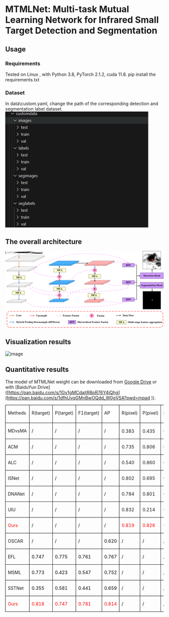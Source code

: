 # MTMLNet: Multi-task Mutual Learning Network for Infrared Small Target Detection and Segmentation
## Usage
### Requirements
Tested on Linux , with Python 3.8, PyTorch 2.1.2, cuda 11.8.
pip install the requirements.txt
### Dataset
In data\custom.yaml, change the path of the corresponding detection and segmentation label dataset.
![image](https://github.com/YangBo0411/MTMLNet/blob/main/fig1.jpg)
## The overall architecture
![image](https://github.com/YangBo0411/MTMLNet/blob/main/fig2.png)
## Visualization results
![image](https://github.com/YangBo0411/MTMLNet/blob/main/fig6.png)
## Quantitative results
The model of MTMLNet weight can be downloaded from [Google Drive](https://drive.google.com/file/d/1ighrySCcrAsMxPOFLaqATxBvxbUN2Jwj/view?usp=drive_link) or with [BaiduYun Drive]([https://pan.baidu.com/s/1Gv1gMCdajtR8pR76Y4iQhg](https://pan.baidu.com/s/1dfhUvqGMnBwOQdd_W0gVSA?pwd=mpad )).
<table class=MsoTableGrid border=1 cellspacing=0 cellpadding=0
 style='border-collapse:collapse;border:none;mso-border-alt:solid windowtext .5pt;
 mso-yfti-tbllook:1184;mso-padding-alt:0cm 5.4pt 0cm 5.4pt'>
 <tr style='mso-yfti-irow:0;mso-yfti-firstrow:yes;height:42.35pt'>
  <td valign=top style='border:solid windowtext 1.0pt;mso-border-alt:solid windowtext .5pt;
  padding:0cm 5.4pt 0cm 5.4pt;height:42.35pt'>
  <p class=MsoNormal><span class=SpellE><span lang=EN-US style='font-size:10.5pt;
  line-height:150%'>Metheds</span></span><span lang=EN-US style='font-size:
  10.5pt;line-height:150%'><o:p></o:p></span></p>
  </td>
  <td valign=top style='border:solid windowtext 1.0pt;border-left:none;
  mso-border-left-alt:solid windowtext .5pt;mso-border-alt:solid windowtext .5pt;
  padding:0cm 5.4pt 0cm 5.4pt;height:42.35pt'>
  <p class=MsoNormal><span lang=EN-US style='font-size:10.5pt;line-height:150%'>R(target)<o:p></o:p></span></p>
  </td>
  <td valign=top style='border:solid windowtext 1.0pt;border-left:none;
  mso-border-left-alt:solid windowtext .5pt;mso-border-alt:solid windowtext .5pt;
  padding:0cm 5.4pt 0cm 5.4pt;height:42.35pt'>
  <p class=MsoNormal><span lang=EN-US style='font-size:10.5pt;line-height:150%'>P(target)<o:p></o:p></span></p>
  </td>
  <td valign=top style='border:solid windowtext 1.0pt;border-left:none;
  mso-border-left-alt:solid windowtext .5pt;mso-border-alt:solid windowtext .5pt;
  padding:0cm 5.4pt 0cm 5.4pt;height:42.35pt'>
  <p class=MsoNormal><span lang=EN-US style='font-size:10.5pt;line-height:150%'>F1(target)<o:p></o:p></span></p>
  </td>
  <td valign=top style='border:solid windowtext 1.0pt;border-left:none;
  mso-border-left-alt:solid windowtext .5pt;mso-border-alt:solid windowtext .5pt;
  padding:0cm 5.4pt 0cm 5.4pt;height:42.35pt'>
  <p class=MsoNormal><span lang=EN-US style='font-size:10.5pt;line-height:150%'>AP<o:p></o:p></span></p>
  </td>
  <td valign=top style='border:solid windowtext 1.0pt;border-left:none;
  mso-border-left-alt:solid windowtext .5pt;mso-border-alt:solid windowtext .5pt;
  padding:0cm 5.4pt 0cm 5.4pt;height:42.35pt'>
  <p class=MsoNormal><span lang=EN-US style='font-size:10.5pt;line-height:150%'>R(pixel)<o:p></o:p></span></p>
  </td>
  <td valign=top style='border:solid windowtext 1.0pt;border-left:none;
  mso-border-left-alt:solid windowtext .5pt;mso-border-alt:solid windowtext .5pt;
  padding:0cm 5.4pt 0cm 5.4pt;height:42.35pt'>
  <p class=MsoNormal><span lang=EN-US style='font-size:10.5pt;line-height:150%'>P(pixel)<o:p></o:p></span></p>
  </td>
  <td valign=top style='border:solid windowtext 1.0pt;border-left:none;
  mso-border-left-alt:solid windowtext .5pt;mso-border-alt:solid windowtext .5pt;
  padding:0cm 5.4pt 0cm 5.4pt;height:42.35pt'>
  <p class=MsoNormal><span lang=EN-US style='font-size:10.5pt;line-height:150%'>F1(pixel)<o:p></o:p></span></p>
  </td>
  <td valign=top style='border:solid windowtext 1.0pt;border-left:none;
  mso-border-left-alt:solid windowtext .5pt;mso-border-alt:solid windowtext .5pt;
  padding:0cm 5.4pt 0cm 5.4pt;height:42.35pt'>
  <p class=MsoNormal><span class=SpellE><span lang=EN-US style='font-size:10.5pt;
  line-height:150%'>IoU</span></span><span lang=EN-US style='font-size:10.5pt;
  line-height:150%'><o:p></o:p></span></p>
  </td>
 </tr>
 <tr style='mso-yfti-irow:1;height:23.0pt'>
  <td valign=top style='border:solid windowtext 1.0pt;border-top:none;
  mso-border-top-alt:solid windowtext .5pt;mso-border-alt:solid windowtext .5pt;
  padding:0cm 5.4pt 0cm 5.4pt;height:23.0pt'>
  <p class=MsoNormal><span class=SpellE><span lang=EN-US style='font-size:10.5pt;
  line-height:150%'>MDvsMA</span></span><span lang=EN-US style='font-size:10.5pt;
  line-height:150%'><o:p></o:p></span></p>
  </td>
  <td valign=top style='border-top:none;border-left:none;border-bottom:solid windowtext 1.0pt;
  border-right:solid windowtext 1.0pt;mso-border-top-alt:solid windowtext .5pt;
  mso-border-left-alt:solid windowtext .5pt;mso-border-alt:solid windowtext .5pt;
  padding:0cm 5.4pt 0cm 5.4pt;height:23.0pt'>
  <p class=MsoNormal><span lang=EN-US style='font-size:10.5pt;line-height:150%;
  mso-fareast-font-family:等线;mso-bidi-font-family:"Times New Roman";color:black'>/</span><span
  lang=EN-US style='font-size:10.5pt;line-height:150%'><o:p></o:p></span></p>
  </td>
  <td valign=top style='border-top:none;border-left:none;border-bottom:solid windowtext 1.0pt;
  border-right:solid windowtext 1.0pt;mso-border-top-alt:solid windowtext .5pt;
  mso-border-left-alt:solid windowtext .5pt;mso-border-alt:solid windowtext .5pt;
  padding:0cm 5.4pt 0cm 5.4pt;height:23.0pt'>
  <p class=MsoNormal><span lang=EN-US style='font-size:10.5pt;line-height:150%;
  mso-fareast-font-family:等线;mso-bidi-font-family:"Times New Roman";color:black'>/</span><span
  lang=EN-US style='font-size:10.5pt;line-height:150%'><o:p></o:p></span></p>
  </td>
  <td valign=top style='border-top:none;border-left:none;border-bottom:solid windowtext 1.0pt;
  border-right:solid windowtext 1.0pt;mso-border-top-alt:solid windowtext .5pt;
  mso-border-left-alt:solid windowtext .5pt;mso-border-alt:solid windowtext .5pt;
  padding:0cm 5.4pt 0cm 5.4pt;height:23.0pt'>
  <p class=MsoNormal><span lang=EN-US style='font-size:10.5pt;line-height:150%;
  mso-fareast-font-family:等线;mso-bidi-font-family:"Times New Roman";color:black'>/</span><span
  lang=EN-US style='font-size:10.5pt;line-height:150%'><o:p></o:p></span></p>
  </td>
  <td valign=top style='border-top:none;border-left:none;border-bottom:solid windowtext 1.0pt;
  border-right:solid windowtext 1.0pt;mso-border-top-alt:solid windowtext .5pt;
  mso-border-left-alt:solid windowtext .5pt;mso-border-alt:solid windowtext .5pt;
  padding:0cm 5.4pt 0cm 5.4pt;height:23.0pt'>
  <p class=MsoNormal><span lang=EN-US style='font-size:10.5pt;line-height:150%;
  mso-fareast-font-family:等线;mso-bidi-font-family:"Times New Roman";color:black'>/</span><span
  lang=EN-US style='font-size:10.5pt;line-height:150%'><o:p></o:p></span></p>
  </td>
  <td style='border-top:none;border-left:none;border-bottom:solid windowtext 1.0pt;
  border-right:solid windowtext 1.0pt;mso-border-top-alt:solid windowtext .5pt;
  mso-border-left-alt:solid windowtext .5pt;mso-border-alt:solid windowtext .5pt;
  padding:0cm 5.4pt 0cm 5.4pt;height:23.0pt'>
  <p class=MsoNormal><span lang=EN-US style='font-size:10.5pt;line-height:150%;
  mso-fareast-font-family:等线;mso-bidi-font-family:"Times New Roman"'>0.383 </span><span
  lang=EN-US style='font-size:10.5pt;line-height:150%'><o:p></o:p></span></p>
  </td>
  <td style='border-top:none;border-left:none;border-bottom:solid windowtext 1.0pt;
  border-right:solid windowtext 1.0pt;mso-border-top-alt:solid windowtext .5pt;
  mso-border-left-alt:solid windowtext .5pt;mso-border-alt:solid windowtext .5pt;
  padding:0cm 5.4pt 0cm 5.4pt;height:23.0pt'>
  <p class=MsoNormal><span lang=EN-US style='font-size:10.5pt;line-height:150%;
  mso-fareast-font-family:等线;mso-bidi-font-family:"Times New Roman"'>0.435 </span><span
  lang=EN-US style='font-size:10.5pt;line-height:150%'><o:p></o:p></span></p>
  </td>
  <td style='border-top:none;border-left:none;border-bottom:solid windowtext 1.0pt;
  border-right:solid windowtext 1.0pt;mso-border-top-alt:solid windowtext .5pt;
  mso-border-left-alt:solid windowtext .5pt;mso-border-alt:solid windowtext .5pt;
  padding:0cm 5.4pt 0cm 5.4pt;height:23.0pt'>
  <p class=MsoNormal><span lang=EN-US style='font-size:10.5pt;line-height:150%;
  mso-fareast-font-family:等线;mso-bidi-font-family:"Times New Roman"'>0.407 </span><span
  lang=EN-US style='font-size:10.5pt;line-height:150%'><o:p></o:p></span></p>
  </td>
  <td style='border-top:none;border-left:none;border-bottom:solid windowtext 1.0pt;
  border-right:solid windowtext 1.0pt;mso-border-top-alt:solid windowtext .5pt;
  mso-border-left-alt:solid windowtext .5pt;mso-border-alt:solid windowtext .5pt;
  padding:0cm 5.4pt 0cm 5.4pt;height:23.0pt'>
  <p class=MsoNormal><span style='font-size:10.5pt;line-height:150%;font-family:
  等线;mso-ascii-font-family:"Times New Roman";mso-hansi-font-family:"Times New Roman";
  mso-bidi-font-family:"Times New Roman"'>　</span><span lang=EN-US
  style='font-size:10.5pt;line-height:150%;mso-fareast-font-family:等线;
  mso-bidi-font-family:"Times New Roman";color:black'>/</span><span lang=EN-US
  style='font-size:10.5pt;line-height:150%'><o:p></o:p></span></p>
  </td>
 </tr>
 <tr style='mso-yfti-irow:2;height:21.15pt'>
  <td valign=top style='border:solid windowtext 1.0pt;border-top:none;
  mso-border-top-alt:solid windowtext .5pt;mso-border-alt:solid windowtext .5pt;
  padding:0cm 5.4pt 0cm 5.4pt;height:21.15pt'>
  <p class=MsoNormal><span lang=EN-US style='font-size:10.5pt;line-height:150%'>ACM<o:p></o:p></span></p>
  </td>
  <td valign=top style='border-top:none;border-left:none;border-bottom:solid windowtext 1.0pt;
  border-right:solid windowtext 1.0pt;mso-border-top-alt:solid windowtext .5pt;
  mso-border-left-alt:solid windowtext .5pt;mso-border-alt:solid windowtext .5pt;
  padding:0cm 5.4pt 0cm 5.4pt;height:21.15pt'>
  <p class=MsoNormal><span lang=EN-US style='font-size:10.5pt;line-height:150%;
  mso-fareast-font-family:等线;mso-bidi-font-family:"Times New Roman";color:black'>/</span><span
  lang=EN-US style='font-size:10.5pt;line-height:150%'><o:p></o:p></span></p>
  </td>
  <td valign=top style='border-top:none;border-left:none;border-bottom:solid windowtext 1.0pt;
  border-right:solid windowtext 1.0pt;mso-border-top-alt:solid windowtext .5pt;
  mso-border-left-alt:solid windowtext .5pt;mso-border-alt:solid windowtext .5pt;
  padding:0cm 5.4pt 0cm 5.4pt;height:21.15pt'>
  <p class=MsoNormal><span lang=EN-US style='font-size:10.5pt;line-height:150%;
  mso-fareast-font-family:等线;mso-bidi-font-family:"Times New Roman";color:black'>/</span><span
  lang=EN-US style='font-size:10.5pt;line-height:150%'><o:p></o:p></span></p>
  </td>
  <td valign=top style='border-top:none;border-left:none;border-bottom:solid windowtext 1.0pt;
  border-right:solid windowtext 1.0pt;mso-border-top-alt:solid windowtext .5pt;
  mso-border-left-alt:solid windowtext .5pt;mso-border-alt:solid windowtext .5pt;
  padding:0cm 5.4pt 0cm 5.4pt;height:21.15pt'>
  <p class=MsoNormal><span lang=EN-US style='font-size:10.5pt;line-height:150%;
  mso-fareast-font-family:等线;mso-bidi-font-family:"Times New Roman";color:black'>/</span><span
  lang=EN-US style='font-size:10.5pt;line-height:150%'><o:p></o:p></span></p>
  </td>
  <td valign=top style='border-top:none;border-left:none;border-bottom:solid windowtext 1.0pt;
  border-right:solid windowtext 1.0pt;mso-border-top-alt:solid windowtext .5pt;
  mso-border-left-alt:solid windowtext .5pt;mso-border-alt:solid windowtext .5pt;
  padding:0cm 5.4pt 0cm 5.4pt;height:21.15pt'>
  <p class=MsoNormal><span lang=EN-US style='font-size:10.5pt;line-height:150%;
  mso-fareast-font-family:等线;mso-bidi-font-family:"Times New Roman";color:black'>/</span><span
  lang=EN-US style='font-size:10.5pt;line-height:150%'><o:p></o:p></span></p>
  </td>
  <td style='border-top:none;border-left:none;border-bottom:solid windowtext 1.0pt;
  border-right:solid windowtext 1.0pt;mso-border-top-alt:solid windowtext .5pt;
  mso-border-left-alt:solid windowtext .5pt;mso-border-alt:solid windowtext .5pt;
  padding:0cm 5.4pt 0cm 5.4pt;height:21.15pt'>
  <p class=MsoNormal><span lang=EN-US style='font-size:10.5pt;line-height:150%;
  mso-fareast-font-family:等线;mso-bidi-font-family:"Times New Roman"'>0.735 </span><span
  lang=EN-US style='font-size:10.5pt;line-height:150%'><o:p></o:p></span></p>
  </td>
  <td style='border-top:none;border-left:none;border-bottom:solid windowtext 1.0pt;
  border-right:solid windowtext 1.0pt;mso-border-top-alt:solid windowtext .5pt;
  mso-border-left-alt:solid windowtext .5pt;mso-border-alt:solid windowtext .5pt;
  padding:0cm 5.4pt 0cm 5.4pt;height:21.15pt'>
  <p class=MsoNormal><span lang=EN-US style='font-size:10.5pt;line-height:150%;
  mso-fareast-font-family:等线;mso-bidi-font-family:"Times New Roman"'>0.806 </span><span
  lang=EN-US style='font-size:10.5pt;line-height:150%'><o:p></o:p></span></p>
  </td>
  <td style='border-top:none;border-left:none;border-bottom:solid windowtext 1.0pt;
  border-right:solid windowtext 1.0pt;mso-border-top-alt:solid windowtext .5pt;
  mso-border-left-alt:solid windowtext .5pt;mso-border-alt:solid windowtext .5pt;
  padding:0cm 5.4pt 0cm 5.4pt;height:21.15pt'>
  <p class=MsoNormal><span lang=EN-US style='font-size:10.5pt;line-height:150%;
  mso-fareast-font-family:等线;mso-bidi-font-family:"Times New Roman"'>0.769 </span><span
  lang=EN-US style='font-size:10.5pt;line-height:150%'><o:p></o:p></span></p>
  </td>
  <td style='border-top:none;border-left:none;border-bottom:solid windowtext 1.0pt;
  border-right:solid windowtext 1.0pt;mso-border-top-alt:solid windowtext .5pt;
  mso-border-left-alt:solid windowtext .5pt;mso-border-alt:solid windowtext .5pt;
  padding:0cm 5.4pt 0cm 5.4pt;height:21.15pt'>
  <p class=MsoNormal><span lang=EN-US style='font-size:10.5pt;line-height:150%;
  mso-fareast-font-family:等线;mso-bidi-font-family:"Times New Roman"'>0.627 </span><span
  lang=EN-US style='font-size:10.5pt;line-height:150%'><o:p></o:p></span></p>
  </td>
 </tr>
 <tr style='mso-yfti-irow:3;height:21.15pt'>
  <td valign=top style='border:solid windowtext 1.0pt;border-top:none;
  mso-border-top-alt:solid windowtext .5pt;mso-border-alt:solid windowtext .5pt;
  padding:0cm 5.4pt 0cm 5.4pt;height:21.15pt'>
  <p class=MsoNormal><span lang=EN-US style='font-size:10.5pt;line-height:150%'>ALC<o:p></o:p></span></p>
  </td>
  <td valign=top style='border-top:none;border-left:none;border-bottom:solid windowtext 1.0pt;
  border-right:solid windowtext 1.0pt;mso-border-top-alt:solid windowtext .5pt;
  mso-border-left-alt:solid windowtext .5pt;mso-border-alt:solid windowtext .5pt;
  padding:0cm 5.4pt 0cm 5.4pt;height:21.15pt'>
  <p class=MsoNormal><span lang=EN-US style='font-size:10.5pt;line-height:150%;
  mso-fareast-font-family:等线;mso-bidi-font-family:"Times New Roman";color:black'>/</span><span
  lang=EN-US style='font-size:10.5pt;line-height:150%'><o:p></o:p></span></p>
  </td>
  <td valign=top style='border-top:none;border-left:none;border-bottom:solid windowtext 1.0pt;
  border-right:solid windowtext 1.0pt;mso-border-top-alt:solid windowtext .5pt;
  mso-border-left-alt:solid windowtext .5pt;mso-border-alt:solid windowtext .5pt;
  padding:0cm 5.4pt 0cm 5.4pt;height:21.15pt'>
  <p class=MsoNormal><span lang=EN-US style='font-size:10.5pt;line-height:150%;
  mso-fareast-font-family:等线;mso-bidi-font-family:"Times New Roman";color:black'>/</span><span
  lang=EN-US style='font-size:10.5pt;line-height:150%'><o:p></o:p></span></p>
  </td>
  <td valign=top style='border-top:none;border-left:none;border-bottom:solid windowtext 1.0pt;
  border-right:solid windowtext 1.0pt;mso-border-top-alt:solid windowtext .5pt;
  mso-border-left-alt:solid windowtext .5pt;mso-border-alt:solid windowtext .5pt;
  padding:0cm 5.4pt 0cm 5.4pt;height:21.15pt'>
  <p class=MsoNormal><span lang=EN-US style='font-size:10.5pt;line-height:150%;
  mso-fareast-font-family:等线;mso-bidi-font-family:"Times New Roman";color:black'>/</span><span
  lang=EN-US style='font-size:10.5pt;line-height:150%'><o:p></o:p></span></p>
  </td>
  <td valign=top style='border-top:none;border-left:none;border-bottom:solid windowtext 1.0pt;
  border-right:solid windowtext 1.0pt;mso-border-top-alt:solid windowtext .5pt;
  mso-border-left-alt:solid windowtext .5pt;mso-border-alt:solid windowtext .5pt;
  padding:0cm 5.4pt 0cm 5.4pt;height:21.15pt'>
  <p class=MsoNormal><span lang=EN-US style='font-size:10.5pt;line-height:150%;
  mso-fareast-font-family:等线;mso-bidi-font-family:"Times New Roman";color:black'>/</span><span
  lang=EN-US style='font-size:10.5pt;line-height:150%'><o:p></o:p></span></p>
  </td>
  <td style='border-top:none;border-left:none;border-bottom:solid windowtext 1.0pt;
  border-right:solid windowtext 1.0pt;mso-border-top-alt:solid windowtext .5pt;
  mso-border-left-alt:solid windowtext .5pt;mso-border-alt:solid windowtext .5pt;
  padding:0cm 5.4pt 0cm 5.4pt;height:21.15pt'>
  <p class=MsoNormal><span lang=EN-US style='font-size:10.5pt;line-height:150%;
  mso-fareast-font-family:等线;mso-bidi-font-family:"Times New Roman"'>0.540 </span><span
  lang=EN-US style='font-size:10.5pt;line-height:150%'><o:p></o:p></span></p>
  </td>
  <td style='border-top:none;border-left:none;border-bottom:solid windowtext 1.0pt;
  border-right:solid windowtext 1.0pt;mso-border-top-alt:solid windowtext .5pt;
  mso-border-left-alt:solid windowtext .5pt;mso-border-alt:solid windowtext .5pt;
  padding:0cm 5.4pt 0cm 5.4pt;height:21.15pt'>
  <p class=MsoNormal><span lang=EN-US style='font-size:10.5pt;line-height:150%;
  mso-fareast-font-family:等线;mso-bidi-font-family:"Times New Roman"'>0.860 </span><span
  lang=EN-US style='font-size:10.5pt;line-height:150%'><o:p></o:p></span></p>
  </td>
  <td style='border-top:none;border-left:none;border-bottom:solid windowtext 1.0pt;
  border-right:solid windowtext 1.0pt;mso-border-top-alt:solid windowtext .5pt;
  mso-border-left-alt:solid windowtext .5pt;mso-border-alt:solid windowtext .5pt;
  padding:0cm 5.4pt 0cm 5.4pt;height:21.15pt'>
  <p class=MsoNormal><span lang=EN-US style='font-size:10.5pt;line-height:150%;
  mso-fareast-font-family:等线;mso-bidi-font-family:"Times New Roman"'>0.663 </span><span
  lang=EN-US style='font-size:10.5pt;line-height:150%'><o:p></o:p></span></p>
  </td>
  <td style='border-top:none;border-left:none;border-bottom:solid windowtext 1.0pt;
  border-right:solid windowtext 1.0pt;mso-border-top-alt:solid windowtext .5pt;
  mso-border-left-alt:solid windowtext .5pt;mso-border-alt:solid windowtext .5pt;
  padding:0cm 5.4pt 0cm 5.4pt;height:21.15pt'>
  <p class=MsoNormal><span lang=EN-US style='font-size:10.5pt;line-height:150%;
  mso-fareast-font-family:等线;mso-bidi-font-family:"Times New Roman"'>0.639 </span><span
  lang=EN-US style='font-size:10.5pt;line-height:150%'><o:p></o:p></span></p>
  </td>
 </tr>
 <tr style='mso-yfti-irow:4;height:21.15pt'>
  <td valign=top style='border:solid windowtext 1.0pt;border-top:none;
  mso-border-top-alt:solid windowtext .5pt;mso-border-alt:solid windowtext .5pt;
  padding:0cm 5.4pt 0cm 5.4pt;height:21.15pt'>
  <p class=MsoNormal><span class=SpellE><span lang=EN-US style='font-size:10.5pt;
  line-height:150%'>ISNet</span></span><span lang=EN-US style='font-size:10.5pt;
  line-height:150%'><o:p></o:p></span></p>
  </td>
  <td valign=top style='border-top:none;border-left:none;border-bottom:solid windowtext 1.0pt;
  border-right:solid windowtext 1.0pt;mso-border-top-alt:solid windowtext .5pt;
  mso-border-left-alt:solid windowtext .5pt;mso-border-alt:solid windowtext .5pt;
  padding:0cm 5.4pt 0cm 5.4pt;height:21.15pt'>
  <p class=MsoNormal><span lang=EN-US style='font-size:10.5pt;line-height:150%;
  mso-fareast-font-family:等线;mso-bidi-font-family:"Times New Roman";color:black'>/</span><span
  lang=EN-US style='font-size:10.5pt;line-height:150%'><o:p></o:p></span></p>
  </td>
  <td valign=top style='border-top:none;border-left:none;border-bottom:solid windowtext 1.0pt;
  border-right:solid windowtext 1.0pt;mso-border-top-alt:solid windowtext .5pt;
  mso-border-left-alt:solid windowtext .5pt;mso-border-alt:solid windowtext .5pt;
  padding:0cm 5.4pt 0cm 5.4pt;height:21.15pt'>
  <p class=MsoNormal><span lang=EN-US style='font-size:10.5pt;line-height:150%;
  mso-fareast-font-family:等线;mso-bidi-font-family:"Times New Roman";color:black'>/</span><span
  lang=EN-US style='font-size:10.5pt;line-height:150%'><o:p></o:p></span></p>
  </td>
  <td valign=top style='border-top:none;border-left:none;border-bottom:solid windowtext 1.0pt;
  border-right:solid windowtext 1.0pt;mso-border-top-alt:solid windowtext .5pt;
  mso-border-left-alt:solid windowtext .5pt;mso-border-alt:solid windowtext .5pt;
  padding:0cm 5.4pt 0cm 5.4pt;height:21.15pt'>
  <p class=MsoNormal><span lang=EN-US style='font-size:10.5pt;line-height:150%;
  mso-fareast-font-family:等线;mso-bidi-font-family:"Times New Roman";color:black'>/</span><span
  lang=EN-US style='font-size:10.5pt;line-height:150%'><o:p></o:p></span></p>
  </td>
  <td valign=top style='border-top:none;border-left:none;border-bottom:solid windowtext 1.0pt;
  border-right:solid windowtext 1.0pt;mso-border-top-alt:solid windowtext .5pt;
  mso-border-left-alt:solid windowtext .5pt;mso-border-alt:solid windowtext .5pt;
  padding:0cm 5.4pt 0cm 5.4pt;height:21.15pt'>
  <p class=MsoNormal><span lang=EN-US style='font-size:10.5pt;line-height:150%;
  mso-fareast-font-family:等线;mso-bidi-font-family:"Times New Roman";color:black'>/</span><span
  lang=EN-US style='font-size:10.5pt;line-height:150%'><o:p></o:p></span></p>
  </td>
  <td style='border-top:none;border-left:none;border-bottom:solid windowtext 1.0pt;
  border-right:solid windowtext 1.0pt;mso-border-top-alt:solid windowtext .5pt;
  mso-border-left-alt:solid windowtext .5pt;mso-border-alt:solid windowtext .5pt;
  padding:0cm 5.4pt 0cm 5.4pt;height:21.15pt'>
  <p class=MsoNormal><span lang=EN-US style='font-size:10.5pt;line-height:150%;
  mso-fareast-font-family:等线;mso-bidi-font-family:"Times New Roman"'>0.802 </span><span
  lang=EN-US style='font-size:10.5pt;line-height:150%'><o:p></o:p></span></p>
  </td>
  <td style='border-top:none;border-left:none;border-bottom:solid windowtext 1.0pt;
  border-right:solid windowtext 1.0pt;mso-border-top-alt:solid windowtext .5pt;
  mso-border-left-alt:solid windowtext .5pt;mso-border-alt:solid windowtext .5pt;
  padding:0cm 5.4pt 0cm 5.4pt;height:21.15pt'>
  <p class=MsoNormal><span lang=EN-US style='font-size:10.5pt;line-height:150%;
  mso-fareast-font-family:等线;mso-bidi-font-family:"Times New Roman"'>0.695 </span><span
  lang=EN-US style='font-size:10.5pt;line-height:150%'><o:p></o:p></span></p>
  </td>
  <td style='border-top:none;border-left:none;border-bottom:solid windowtext 1.0pt;
  border-right:solid windowtext 1.0pt;mso-border-top-alt:solid windowtext .5pt;
  mso-border-left-alt:solid windowtext .5pt;mso-border-alt:solid windowtext .5pt;
  padding:0cm 5.4pt 0cm 5.4pt;height:21.15pt'>
  <p class=MsoNormal><span lang=EN-US style='font-size:10.5pt;line-height:150%;
  mso-fareast-font-family:等线;mso-bidi-font-family:"Times New Roman"'>0.744 </span><span
  lang=EN-US style='font-size:10.5pt;line-height:150%'><o:p></o:p></span></p>
  </td>
  <td style='border-top:none;border-left:none;border-bottom:solid windowtext 1.0pt;
  border-right:solid windowtext 1.0pt;mso-border-top-alt:solid windowtext .5pt;
  mso-border-left-alt:solid windowtext .5pt;mso-border-alt:solid windowtext .5pt;
  padding:0cm 5.4pt 0cm 5.4pt;height:21.15pt'>
  <p class=MsoNormal><span lang=EN-US style='font-size:10.5pt;line-height:150%;
  mso-fareast-font-family:等线;mso-bidi-font-family:"Times New Roman"'>0.625 </span><span
  lang=EN-US style='font-size:10.5pt;line-height:150%'><o:p></o:p></span></p>
  </td>
 </tr>
 <tr style='mso-yfti-irow:5;height:21.15pt'>
  <td valign=top style='border:solid windowtext 1.0pt;border-top:none;
  mso-border-top-alt:solid windowtext .5pt;mso-border-alt:solid windowtext .5pt;
  padding:0cm 5.4pt 0cm 5.4pt;height:21.15pt'>
  <p class=MsoNormal><span class=SpellE><span lang=EN-US style='font-size:10.5pt;
  line-height:150%'>DNANet</span></span><span lang=EN-US style='font-size:10.5pt;
  line-height:150%'><o:p></o:p></span></p>
  </td>
  <td valign=top style='border-top:none;border-left:none;border-bottom:solid windowtext 1.0pt;
  border-right:solid windowtext 1.0pt;mso-border-top-alt:solid windowtext .5pt;
  mso-border-left-alt:solid windowtext .5pt;mso-border-alt:solid windowtext .5pt;
  padding:0cm 5.4pt 0cm 5.4pt;height:21.15pt'>
  <p class=MsoNormal><span lang=EN-US style='font-size:10.5pt;line-height:150%;
  mso-fareast-font-family:等线;mso-bidi-font-family:"Times New Roman";color:black'>/</span><span
  lang=EN-US style='font-size:10.5pt;line-height:150%'><o:p></o:p></span></p>
  </td>
  <td valign=top style='border-top:none;border-left:none;border-bottom:solid windowtext 1.0pt;
  border-right:solid windowtext 1.0pt;mso-border-top-alt:solid windowtext .5pt;
  mso-border-left-alt:solid windowtext .5pt;mso-border-alt:solid windowtext .5pt;
  padding:0cm 5.4pt 0cm 5.4pt;height:21.15pt'>
  <p class=MsoNormal><span lang=EN-US style='font-size:10.5pt;line-height:150%;
  mso-fareast-font-family:等线;mso-bidi-font-family:"Times New Roman";color:black'>/</span><span
  lang=EN-US style='font-size:10.5pt;line-height:150%'><o:p></o:p></span></p>
  </td>
  <td valign=top style='border-top:none;border-left:none;border-bottom:solid windowtext 1.0pt;
  border-right:solid windowtext 1.0pt;mso-border-top-alt:solid windowtext .5pt;
  mso-border-left-alt:solid windowtext .5pt;mso-border-alt:solid windowtext .5pt;
  padding:0cm 5.4pt 0cm 5.4pt;height:21.15pt'>
  <p class=MsoNormal><span lang=EN-US style='font-size:10.5pt;line-height:150%;
  mso-fareast-font-family:等线;mso-bidi-font-family:"Times New Roman";color:black'>/</span><span
  lang=EN-US style='font-size:10.5pt;line-height:150%'><o:p></o:p></span></p>
  </td>
  <td valign=top style='border-top:none;border-left:none;border-bottom:solid windowtext 1.0pt;
  border-right:solid windowtext 1.0pt;mso-border-top-alt:solid windowtext .5pt;
  mso-border-left-alt:solid windowtext .5pt;mso-border-alt:solid windowtext .5pt;
  padding:0cm 5.4pt 0cm 5.4pt;height:21.15pt'>
  <p class=MsoNormal><span lang=EN-US style='font-size:10.5pt;line-height:150%;
  mso-fareast-font-family:等线;mso-bidi-font-family:"Times New Roman";color:black'>/</span><span
  lang=EN-US style='font-size:10.5pt;line-height:150%'><o:p></o:p></span></p>
  </td>
  <td style='border-top:none;border-left:none;border-bottom:solid windowtext 1.0pt;
  border-right:solid windowtext 1.0pt;mso-border-top-alt:solid windowtext .5pt;
  mso-border-left-alt:solid windowtext .5pt;mso-border-alt:solid windowtext .5pt;
  padding:0cm 5.4pt 0cm 5.4pt;height:21.15pt'>
  <p class=MsoNormal><span lang=EN-US style='font-size:10.5pt;line-height:150%;
  mso-fareast-font-family:等线;mso-bidi-font-family:"Times New Roman"'>0.784 </span><span
  lang=EN-US style='font-size:10.5pt;line-height:150%'><o:p></o:p></span></p>
  </td>
  <td style='border-top:none;border-left:none;border-bottom:solid windowtext 1.0pt;
  border-right:solid windowtext 1.0pt;mso-border-top-alt:solid windowtext .5pt;
  mso-border-left-alt:solid windowtext .5pt;mso-border-alt:solid windowtext .5pt;
  padding:0cm 5.4pt 0cm 5.4pt;height:21.15pt'>
  <p class=MsoNormal><span lang=EN-US style='font-size:10.5pt;line-height:150%;
  mso-fareast-font-family:等线;mso-bidi-font-family:"Times New Roman"'>0.801 </span><span
  lang=EN-US style='font-size:10.5pt;line-height:150%'><o:p></o:p></span></p>
  </td>
  <td style='border-top:none;border-left:none;border-bottom:solid windowtext 1.0pt;
  border-right:solid windowtext 1.0pt;mso-border-top-alt:solid windowtext .5pt;
  mso-border-left-alt:solid windowtext .5pt;mso-border-alt:solid windowtext .5pt;
  padding:0cm 5.4pt 0cm 5.4pt;height:21.15pt'>
  <p class=MsoNormal><span lang=EN-US style='font-size:10.5pt;line-height:150%;
  mso-fareast-font-family:等线;mso-bidi-font-family:"Times New Roman"'>0.793 </span><span
  lang=EN-US style='font-size:10.5pt;line-height:150%'><o:p></o:p></span></p>
  </td>
  <td style='border-top:none;border-left:none;border-bottom:solid windowtext 1.0pt;
  border-right:solid windowtext 1.0pt;mso-border-top-alt:solid windowtext .5pt;
  mso-border-left-alt:solid windowtext .5pt;mso-border-alt:solid windowtext .5pt;
  padding:0cm 5.4pt 0cm 5.4pt;height:21.15pt'>
  <p class=MsoNormal><span lang=EN-US style='font-size:10.5pt;line-height:150%;
  mso-fareast-font-family:等线;mso-bidi-font-family:"Times New Roman"'>0.656 </span><span
  lang=EN-US style='font-size:10.5pt;line-height:150%'><o:p></o:p></span></p>
  </td>
 </tr>
 <tr style='mso-yfti-irow:6;height:20.5pt'>
  <td valign=top style='border:solid windowtext 1.0pt;border-top:none;
  mso-border-top-alt:solid windowtext .5pt;mso-border-alt:solid windowtext .5pt;
  padding:0cm 5.4pt 0cm 5.4pt;height:20.5pt'>
  <p class=MsoNormal><span lang=EN-US style='font-size:10.5pt;line-height:150%'>UIU<o:p></o:p></span></p>
  </td>
  <td valign=top style='border-top:none;border-left:none;border-bottom:solid windowtext 1.0pt;
  border-right:solid windowtext 1.0pt;mso-border-top-alt:solid windowtext .5pt;
  mso-border-left-alt:solid windowtext .5pt;mso-border-alt:solid windowtext .5pt;
  padding:0cm 5.4pt 0cm 5.4pt;height:20.5pt'>
  <p class=MsoNormal><span lang=EN-US style='font-size:10.5pt;line-height:150%;
  mso-fareast-font-family:等线;mso-bidi-font-family:"Times New Roman";color:black'>/</span><span
  lang=EN-US style='font-size:10.5pt;line-height:150%'><o:p></o:p></span></p>
  </td>
  <td valign=top style='border-top:none;border-left:none;border-bottom:solid windowtext 1.0pt;
  border-right:solid windowtext 1.0pt;mso-border-top-alt:solid windowtext .5pt;
  mso-border-left-alt:solid windowtext .5pt;mso-border-alt:solid windowtext .5pt;
  padding:0cm 5.4pt 0cm 5.4pt;height:20.5pt'>
  <p class=MsoNormal><span lang=EN-US style='font-size:10.5pt;line-height:150%;
  mso-fareast-font-family:等线;mso-bidi-font-family:"Times New Roman";color:black'>/</span><span
  lang=EN-US style='font-size:10.5pt;line-height:150%'><o:p></o:p></span></p>
  </td>
  <td valign=top style='border-top:none;border-left:none;border-bottom:solid windowtext 1.0pt;
  border-right:solid windowtext 1.0pt;mso-border-top-alt:solid windowtext .5pt;
  mso-border-left-alt:solid windowtext .5pt;mso-border-alt:solid windowtext .5pt;
  padding:0cm 5.4pt 0cm 5.4pt;height:20.5pt'>
  <p class=MsoNormal><span lang=EN-US style='font-size:10.5pt;line-height:150%;
  mso-fareast-font-family:等线;mso-bidi-font-family:"Times New Roman";color:black'>/</span><span
  lang=EN-US style='font-size:10.5pt;line-height:150%'><o:p></o:p></span></p>
  </td>
  <td valign=top style='border-top:none;border-left:none;border-bottom:solid windowtext 1.0pt;
  border-right:solid windowtext 1.0pt;mso-border-top-alt:solid windowtext .5pt;
  mso-border-left-alt:solid windowtext .5pt;mso-border-alt:solid windowtext .5pt;
  padding:0cm 5.4pt 0cm 5.4pt;height:20.5pt'>
  <p class=MsoNormal><span lang=EN-US style='font-size:10.5pt;line-height:150%;
  mso-fareast-font-family:等线;mso-bidi-font-family:"Times New Roman";color:black'>/</span><span
  lang=EN-US style='font-size:10.5pt;line-height:150%'><o:p></o:p></span></p>
  </td>
  <td style='border-top:none;border-left:none;border-bottom:solid windowtext 1.0pt;
  border-right:solid windowtext 1.0pt;mso-border-top-alt:solid windowtext .5pt;
  mso-border-left-alt:solid windowtext .5pt;mso-border-alt:solid windowtext .5pt;
  padding:0cm 5.4pt 0cm 5.4pt;height:20.5pt'>
  <p class=MsoNormal><span lang=EN-US style='font-size:10.5pt;line-height:150%;
  mso-fareast-font-family:等线;mso-bidi-font-family:"Times New Roman"'>0.832 </span><span
  lang=EN-US style='font-size:10.5pt;line-height:150%'><o:p></o:p></span></p>
  </td>
  <td style='border-top:none;border-left:none;border-bottom:solid windowtext 1.0pt;
  border-right:solid windowtext 1.0pt;mso-border-top-alt:solid windowtext .5pt;
  mso-border-left-alt:solid windowtext .5pt;mso-border-alt:solid windowtext .5pt;
  padding:0cm 5.4pt 0cm 5.4pt;height:20.5pt'>
  <p class=MsoNormal><span lang=EN-US style='font-size:10.5pt;line-height:150%;
  mso-fareast-font-family:等线;mso-bidi-font-family:"Times New Roman"'>0.214 </span><span
  lang=EN-US style='font-size:10.5pt;line-height:150%'><o:p></o:p></span></p>
  </td>
  <td style='border-top:none;border-left:none;border-bottom:solid windowtext 1.0pt;
  border-right:solid windowtext 1.0pt;mso-border-top-alt:solid windowtext .5pt;
  mso-border-left-alt:solid windowtext .5pt;mso-border-alt:solid windowtext .5pt;
  padding:0cm 5.4pt 0cm 5.4pt;height:20.5pt'>
  <p class=MsoNormal><span lang=EN-US style='font-size:10.5pt;line-height:150%;
  mso-fareast-font-family:等线;mso-bidi-font-family:"Times New Roman"'>0.340 </span><span
  lang=EN-US style='font-size:10.5pt;line-height:150%'><o:p></o:p></span></p>
  </td>
  <td style='border-top:none;border-left:none;border-bottom:solid windowtext 1.0pt;
  border-right:solid windowtext 1.0pt;mso-border-top-alt:solid windowtext .5pt;
  mso-border-left-alt:solid windowtext .5pt;mso-border-alt:solid windowtext .5pt;
  padding:0cm 5.4pt 0cm 5.4pt;height:20.5pt'>
  <p class=MsoNormal><span lang=EN-US style='font-size:10.5pt;line-height:150%;
  mso-fareast-font-family:等线;mso-bidi-font-family:"Times New Roman"'>0.612 </span><span
  lang=EN-US style='font-size:10.5pt;line-height:150%'><o:p></o:p></span></p>
  </td>
 </tr>
 <tr style='mso-yfti-irow:7;height:21.15pt'>
  <td valign=top style='border:solid windowtext 1.0pt;border-top:none;
  mso-border-top-alt:solid windowtext .5pt;mso-border-alt:solid windowtext .5pt;
  padding:0cm 5.4pt 0cm 5.4pt;height:21.15pt'>
  <p class=MsoNormal><span lang=EN-US style='font-size:10.5pt;line-height:150%;
  color:red'>Ours<o:p></o:p></span></p>
  </td>
  <td valign=top style='border-top:none;border-left:none;border-bottom:solid windowtext 1.0pt;
  border-right:solid windowtext 1.0pt;mso-border-top-alt:solid windowtext .5pt;
  mso-border-left-alt:solid windowtext .5pt;mso-border-alt:solid windowtext .5pt;
  padding:0cm 5.4pt 0cm 5.4pt;height:21.15pt'>
  <p class=MsoNormal><span lang=EN-US style='font-size:10.5pt;line-height:150%;
  mso-fareast-font-family:等线;mso-bidi-font-family:"Times New Roman";color:black'>/</span><span
  lang=EN-US style='font-size:10.5pt;line-height:150%;color:red'><o:p></o:p></span></p>
  </td>
  <td valign=top style='border-top:none;border-left:none;border-bottom:solid windowtext 1.0pt;
  border-right:solid windowtext 1.0pt;mso-border-top-alt:solid windowtext .5pt;
  mso-border-left-alt:solid windowtext .5pt;mso-border-alt:solid windowtext .5pt;
  padding:0cm 5.4pt 0cm 5.4pt;height:21.15pt'>
  <p class=MsoNormal><span lang=EN-US style='font-size:10.5pt;line-height:150%;
  mso-fareast-font-family:等线;mso-bidi-font-family:"Times New Roman";color:black'>/</span><span
  lang=EN-US style='font-size:10.5pt;line-height:150%;color:red'><o:p></o:p></span></p>
  </td>
  <td valign=top style='border-top:none;border-left:none;border-bottom:solid windowtext 1.0pt;
  border-right:solid windowtext 1.0pt;mso-border-top-alt:solid windowtext .5pt;
  mso-border-left-alt:solid windowtext .5pt;mso-border-alt:solid windowtext .5pt;
  padding:0cm 5.4pt 0cm 5.4pt;height:21.15pt'>
  <p class=MsoNormal><span lang=EN-US style='font-size:10.5pt;line-height:150%;
  mso-fareast-font-family:等线;mso-bidi-font-family:"Times New Roman";color:black'>/</span><span
  lang=EN-US style='font-size:10.5pt;line-height:150%;color:red'><o:p></o:p></span></p>
  </td>
  <td valign=top style='border-top:none;border-left:none;border-bottom:solid windowtext 1.0pt;
  border-right:solid windowtext 1.0pt;mso-border-top-alt:solid windowtext .5pt;
  mso-border-left-alt:solid windowtext .5pt;mso-border-alt:solid windowtext .5pt;
  padding:0cm 5.4pt 0cm 5.4pt;height:21.15pt'>
  <p class=MsoNormal><span lang=EN-US style='font-size:10.5pt;line-height:150%;
  mso-fareast-font-family:等线;mso-bidi-font-family:"Times New Roman";color:black'>/</span><span
  lang=EN-US style='font-size:10.5pt;line-height:150%;color:red'><o:p></o:p></span></p>
  </td>
  <td style='border-top:none;border-left:none;border-bottom:solid windowtext 1.0pt;
  border-right:solid windowtext 1.0pt;mso-border-top-alt:solid windowtext .5pt;
  mso-border-left-alt:solid windowtext .5pt;mso-border-alt:solid windowtext .5pt;
  padding:0cm 5.4pt 0cm 5.4pt;height:21.15pt'>
  <p class=MsoNormal><span lang=EN-US style='font-size:10.5pt;line-height:150%;
  mso-fareast-font-family:等线;mso-bidi-font-family:"Times New Roman";color:red'>0.819
  </span><span lang=EN-US style='font-size:10.5pt;line-height:150%;color:red'><o:p></o:p></span></p>
  </td>
  <td style='border-top:none;border-left:none;border-bottom:solid windowtext 1.0pt;
  border-right:solid windowtext 1.0pt;mso-border-top-alt:solid windowtext .5pt;
  mso-border-left-alt:solid windowtext .5pt;mso-border-alt:solid windowtext .5pt;
  padding:0cm 5.4pt 0cm 5.4pt;height:21.15pt'>
  <p class=MsoNormal><span lang=EN-US style='font-size:10.5pt;line-height:150%;
  mso-fareast-font-family:等线;mso-bidi-font-family:"Times New Roman";color:red'>0.826
  </span><span lang=EN-US style='font-size:10.5pt;line-height:150%;color:red'><o:p></o:p></span></p>
  </td>
  <td style='border-top:none;border-left:none;border-bottom:solid windowtext 1.0pt;
  border-right:solid windowtext 1.0pt;mso-border-top-alt:solid windowtext .5pt;
  mso-border-left-alt:solid windowtext .5pt;mso-border-alt:solid windowtext .5pt;
  padding:0cm 5.4pt 0cm 5.4pt;height:21.15pt'>
  <p class=MsoNormal><span lang=EN-US style='font-size:10.5pt;line-height:150%;
  mso-fareast-font-family:等线;mso-bidi-font-family:"Times New Roman";color:red'>0.822
  </span><span lang=EN-US style='font-size:10.5pt;line-height:150%;color:red'><o:p></o:p></span></p>
  </td>
  <td style='border-top:none;border-left:none;border-bottom:solid windowtext 1.0pt;
  border-right:solid windowtext 1.0pt;mso-border-top-alt:solid windowtext .5pt;
  mso-border-left-alt:solid windowtext .5pt;mso-border-alt:solid windowtext .5pt;
  padding:0cm 5.4pt 0cm 5.4pt;height:21.15pt'>
  <p class=MsoNormal><span lang=EN-US style='font-size:10.5pt;line-height:150%;
  mso-fareast-font-family:等线;mso-bidi-font-family:"Times New Roman";color:red'>0.692
  </span><span lang=EN-US style='font-size:10.5pt;line-height:150%;color:red'><o:p></o:p></span></p>
  </td>
 </tr>
 <tr style='mso-yfti-irow:8;height:21.15pt'>
  <td valign=top style='border:solid windowtext 1.0pt;border-top:none;
  mso-border-top-alt:solid windowtext .5pt;mso-border-alt:solid windowtext .5pt;
  padding:0cm 5.4pt 0cm 5.4pt;height:21.15pt'>
  <p class=MsoNormal><span lang=EN-US style='font-size:10.5pt;line-height:150%'>OSCAR<o:p></o:p></span></p>
  </td>
  <td valign=top style='border-top:none;border-left:none;border-bottom:solid windowtext 1.0pt;
  border-right:solid windowtext 1.0pt;mso-border-top-alt:solid windowtext .5pt;
  mso-border-left-alt:solid windowtext .5pt;mso-border-alt:solid windowtext .5pt;
  padding:0cm 5.4pt 0cm 5.4pt;height:21.15pt'>
  <p class=MsoNormal><span lang=EN-US style='font-size:10.5pt;line-height:150%;
  mso-fareast-font-family:等线;mso-bidi-font-family:"Times New Roman";color:black'>/</span><span
  lang=EN-US style='font-size:10.5pt;line-height:150%'><o:p></o:p></span></p>
  </td>
  <td valign=top style='border-top:none;border-left:none;border-bottom:solid windowtext 1.0pt;
  border-right:solid windowtext 1.0pt;mso-border-top-alt:solid windowtext .5pt;
  mso-border-left-alt:solid windowtext .5pt;mso-border-alt:solid windowtext .5pt;
  padding:0cm 5.4pt 0cm 5.4pt;height:21.15pt'>
  <p class=MsoNormal><span lang=EN-US style='font-size:10.5pt;line-height:150%;
  mso-fareast-font-family:等线;mso-bidi-font-family:"Times New Roman";color:black'>/</span><span
  lang=EN-US style='font-size:10.5pt;line-height:150%'><o:p></o:p></span></p>
  </td>
  <td valign=top style='border-top:none;border-left:none;border-bottom:solid windowtext 1.0pt;
  border-right:solid windowtext 1.0pt;mso-border-top-alt:solid windowtext .5pt;
  mso-border-left-alt:solid windowtext .5pt;mso-border-alt:solid windowtext .5pt;
  padding:0cm 5.4pt 0cm 5.4pt;height:21.15pt'>
  <p class=MsoNormal><span lang=EN-US style='font-size:10.5pt;line-height:150%;
  mso-fareast-font-family:等线;mso-bidi-font-family:"Times New Roman";color:black'>/</span><span
  lang=EN-US style='font-size:10.5pt;line-height:150%'><o:p></o:p></span></p>
  </td>
  <td style='border-top:none;border-left:none;border-bottom:solid windowtext 1.0pt;
  border-right:solid windowtext 1.0pt;mso-border-top-alt:solid windowtext .5pt;
  mso-border-left-alt:solid windowtext .5pt;mso-border-alt:solid windowtext .5pt;
  padding:0cm 5.4pt 0cm 5.4pt;height:21.15pt'>
  <p class=MsoNormal><span lang=EN-US style='font-size:10.5pt;line-height:150%;
  mso-fareast-font-family:等线;mso-bidi-font-family:"Times New Roman";color:black'>0.620
  </span><span lang=EN-US style='font-size:10.5pt;line-height:150%'><o:p></o:p></span></p>
  </td>
  <td valign=top style='border-top:none;border-left:none;border-bottom:solid windowtext 1.0pt;
  border-right:solid windowtext 1.0pt;mso-border-top-alt:solid windowtext .5pt;
  mso-border-left-alt:solid windowtext .5pt;mso-border-alt:solid windowtext .5pt;
  padding:0cm 5.4pt 0cm 5.4pt;height:21.15pt'>
  <p class=MsoNormal><span lang=EN-US style='font-size:10.5pt;line-height:150%;
  mso-fareast-font-family:等线;mso-bidi-font-family:"Times New Roman";color:black'>/</span><span
  lang=EN-US style='font-size:10.5pt;line-height:150%'><o:p></o:p></span></p>
  </td>
  <td valign=top style='border-top:none;border-left:none;border-bottom:solid windowtext 1.0pt;
  border-right:solid windowtext 1.0pt;mso-border-top-alt:solid windowtext .5pt;
  mso-border-left-alt:solid windowtext .5pt;mso-border-alt:solid windowtext .5pt;
  padding:0cm 5.4pt 0cm 5.4pt;height:21.15pt'>
  <p class=MsoNormal><span lang=EN-US style='font-size:10.5pt;line-height:150%;
  mso-fareast-font-family:等线;mso-bidi-font-family:"Times New Roman";color:black'>/</span><span
  lang=EN-US style='font-size:10.5pt;line-height:150%'><o:p></o:p></span></p>
  </td>
  <td valign=top style='border-top:none;border-left:none;border-bottom:solid windowtext 1.0pt;
  border-right:solid windowtext 1.0pt;mso-border-top-alt:solid windowtext .5pt;
  mso-border-left-alt:solid windowtext .5pt;mso-border-alt:solid windowtext .5pt;
  padding:0cm 5.4pt 0cm 5.4pt;height:21.15pt'>
  <p class=MsoNormal><span lang=EN-US style='font-size:10.5pt;line-height:150%;
  mso-fareast-font-family:等线;mso-bidi-font-family:"Times New Roman";color:black'>/</span><span
  lang=EN-US style='font-size:10.5pt;line-height:150%'><o:p></o:p></span></p>
  </td>
  <td valign=top style='border-top:none;border-left:none;border-bottom:solid windowtext 1.0pt;
  border-right:solid windowtext 1.0pt;mso-border-top-alt:solid windowtext .5pt;
  mso-border-left-alt:solid windowtext .5pt;mso-border-alt:solid windowtext .5pt;
  padding:0cm 5.4pt 0cm 5.4pt;height:21.15pt'>
  <p class=MsoNormal><span lang=EN-US style='font-size:10.5pt;line-height:150%;
  mso-fareast-font-family:等线;mso-bidi-font-family:"Times New Roman";color:black'>/</span><span
  lang=EN-US style='font-size:10.5pt;line-height:150%'><o:p></o:p></span></p>
  </td>
 </tr>
 <tr style='mso-yfti-irow:9;height:21.15pt'>
  <td valign=top style='border:solid windowtext 1.0pt;border-top:none;
  mso-border-top-alt:solid windowtext .5pt;mso-border-alt:solid windowtext .5pt;
  padding:0cm 5.4pt 0cm 5.4pt;height:21.15pt'>
  <p class=MsoNormal><span lang=EN-US style='font-size:10.5pt;line-height:150%'>EFL<o:p></o:p></span></p>
  </td>
  <td style='border-top:none;border-left:none;border-bottom:solid windowtext 1.0pt;
  border-right:solid windowtext 1.0pt;mso-border-top-alt:solid windowtext .5pt;
  mso-border-left-alt:solid windowtext .5pt;mso-border-alt:solid windowtext .5pt;
  padding:0cm 5.4pt 0cm 5.4pt;height:21.15pt'>
  <p class=MsoNormal><span lang=EN-US style='font-size:10.5pt;line-height:150%;
  mso-fareast-font-family:等线;mso-bidi-font-family:"Times New Roman";color:black'>0.747
  </span><span lang=EN-US style='font-size:10.5pt;line-height:150%'><o:p></o:p></span></p>
  </td>
  <td style='border-top:none;border-left:none;border-bottom:solid windowtext 1.0pt;
  border-right:solid windowtext 1.0pt;mso-border-top-alt:solid windowtext .5pt;
  mso-border-left-alt:solid windowtext .5pt;mso-border-alt:solid windowtext .5pt;
  padding:0cm 5.4pt 0cm 5.4pt;height:21.15pt'>
  <p class=MsoNormal><span lang=EN-US style='font-size:10.5pt;line-height:150%;
  mso-fareast-font-family:等线;mso-bidi-font-family:"Times New Roman";color:black'>0.775
  </span><span lang=EN-US style='font-size:10.5pt;line-height:150%'><o:p></o:p></span></p>
  </td>
  <td style='border-top:none;border-left:none;border-bottom:solid windowtext 1.0pt;
  border-right:solid windowtext 1.0pt;mso-border-top-alt:solid windowtext .5pt;
  mso-border-left-alt:solid windowtext .5pt;mso-border-alt:solid windowtext .5pt;
  padding:0cm 5.4pt 0cm 5.4pt;height:21.15pt'>
  <p class=MsoNormal><span lang=EN-US style='font-size:10.5pt;line-height:150%;
  mso-fareast-font-family:等线;mso-bidi-font-family:"Times New Roman";color:black'>0.761
  </span><span lang=EN-US style='font-size:10.5pt;line-height:150%'><o:p></o:p></span></p>
  </td>
  <td style='border-top:none;border-left:none;border-bottom:solid windowtext 1.0pt;
  border-right:solid windowtext 1.0pt;mso-border-top-alt:solid windowtext .5pt;
  mso-border-left-alt:solid windowtext .5pt;mso-border-alt:solid windowtext .5pt;
  padding:0cm 5.4pt 0cm 5.4pt;height:21.15pt'>
  <p class=MsoNormal><span lang=EN-US style='font-size:10.5pt;line-height:150%;
  mso-fareast-font-family:等线;mso-bidi-font-family:"Times New Roman";color:black'>0.767
  </span><span lang=EN-US style='font-size:10.5pt;line-height:150%'><o:p></o:p></span></p>
  </td>
  <td valign=top style='border-top:none;border-left:none;border-bottom:solid windowtext 1.0pt;
  border-right:solid windowtext 1.0pt;mso-border-top-alt:solid windowtext .5pt;
  mso-border-left-alt:solid windowtext .5pt;mso-border-alt:solid windowtext .5pt;
  padding:0cm 5.4pt 0cm 5.4pt;height:21.15pt'>
  <p class=MsoNormal><span lang=EN-US style='font-size:10.5pt;line-height:150%;
  mso-fareast-font-family:等线;mso-bidi-font-family:"Times New Roman";color:black'>/</span><span
  lang=EN-US style='font-size:10.5pt;line-height:150%'><o:p></o:p></span></p>
  </td>
  <td valign=top style='border-top:none;border-left:none;border-bottom:solid windowtext 1.0pt;
  border-right:solid windowtext 1.0pt;mso-border-top-alt:solid windowtext .5pt;
  mso-border-left-alt:solid windowtext .5pt;mso-border-alt:solid windowtext .5pt;
  padding:0cm 5.4pt 0cm 5.4pt;height:21.15pt'>
  <p class=MsoNormal><span lang=EN-US style='font-size:10.5pt;line-height:150%;
  mso-fareast-font-family:等线;mso-bidi-font-family:"Times New Roman";color:black'>/</span><span
  lang=EN-US style='font-size:10.5pt;line-height:150%'><o:p></o:p></span></p>
  </td>
  <td valign=top style='border-top:none;border-left:none;border-bottom:solid windowtext 1.0pt;
  border-right:solid windowtext 1.0pt;mso-border-top-alt:solid windowtext .5pt;
  mso-border-left-alt:solid windowtext .5pt;mso-border-alt:solid windowtext .5pt;
  padding:0cm 5.4pt 0cm 5.4pt;height:21.15pt'>
  <p class=MsoNormal><span lang=EN-US style='font-size:10.5pt;line-height:150%;
  mso-fareast-font-family:等线;mso-bidi-font-family:"Times New Roman";color:black'>/</span><span
  lang=EN-US style='font-size:10.5pt;line-height:150%'><o:p></o:p></span></p>
  </td>
  <td valign=top style='border-top:none;border-left:none;border-bottom:solid windowtext 1.0pt;
  border-right:solid windowtext 1.0pt;mso-border-top-alt:solid windowtext .5pt;
  mso-border-left-alt:solid windowtext .5pt;mso-border-alt:solid windowtext .5pt;
  padding:0cm 5.4pt 0cm 5.4pt;height:21.15pt'>
  <p class=MsoNormal><span lang=EN-US style='font-size:10.5pt;line-height:150%;
  mso-fareast-font-family:等线;mso-bidi-font-family:"Times New Roman";color:black'>/</span><span
  lang=EN-US style='font-size:10.5pt;line-height:150%'><o:p></o:p></span></p>
  </td>
 </tr>
 <tr style='mso-yfti-irow:10;height:21.15pt'>
  <td valign=top style='border:solid windowtext 1.0pt;border-top:none;
  mso-border-top-alt:solid windowtext .5pt;mso-border-alt:solid windowtext .5pt;
  padding:0cm 5.4pt 0cm 5.4pt;height:21.15pt'>
  <p class=MsoNormal><span lang=EN-US style='font-size:10.5pt;line-height:150%'>MSML<o:p></o:p></span></p>
  </td>
  <td style='border-top:none;border-left:none;border-bottom:solid windowtext 1.0pt;
  border-right:solid windowtext 1.0pt;mso-border-top-alt:solid windowtext .5pt;
  mso-border-left-alt:solid windowtext .5pt;mso-border-alt:solid windowtext .5pt;
  padding:0cm 5.4pt 0cm 5.4pt;height:21.15pt'>
  <p class=MsoNormal><span lang=EN-US style='font-size:10.5pt;line-height:150%;
  mso-fareast-font-family:等线;mso-bidi-font-family:"Times New Roman";color:black'>0.773
  </span><span lang=EN-US style='font-size:10.5pt;line-height:150%'><o:p></o:p></span></p>
  </td>
  <td style='border-top:none;border-left:none;border-bottom:solid windowtext 1.0pt;
  border-right:solid windowtext 1.0pt;mso-border-top-alt:solid windowtext .5pt;
  mso-border-left-alt:solid windowtext .5pt;mso-border-alt:solid windowtext .5pt;
  padding:0cm 5.4pt 0cm 5.4pt;height:21.15pt'>
  <p class=MsoNormal><span lang=EN-US style='font-size:10.5pt;line-height:150%;
  mso-fareast-font-family:等线;mso-bidi-font-family:"Times New Roman";color:black'>0.423
  </span><span lang=EN-US style='font-size:10.5pt;line-height:150%'><o:p></o:p></span></p>
  </td>
  <td style='border-top:none;border-left:none;border-bottom:solid windowtext 1.0pt;
  border-right:solid windowtext 1.0pt;mso-border-top-alt:solid windowtext .5pt;
  mso-border-left-alt:solid windowtext .5pt;mso-border-alt:solid windowtext .5pt;
  padding:0cm 5.4pt 0cm 5.4pt;height:21.15pt'>
  <p class=MsoNormal><span lang=EN-US style='font-size:10.5pt;line-height:150%;
  mso-fareast-font-family:等线;mso-bidi-font-family:"Times New Roman";color:black'>0.547
  </span><span lang=EN-US style='font-size:10.5pt;line-height:150%'><o:p></o:p></span></p>
  </td>
  <td style='border-top:none;border-left:none;border-bottom:solid windowtext 1.0pt;
  border-right:solid windowtext 1.0pt;mso-border-top-alt:solid windowtext .5pt;
  mso-border-left-alt:solid windowtext .5pt;mso-border-alt:solid windowtext .5pt;
  padding:0cm 5.4pt 0cm 5.4pt;height:21.15pt'>
  <p class=MsoNormal><span lang=EN-US style='font-size:10.5pt;line-height:150%;
  mso-fareast-font-family:等线;mso-bidi-font-family:"Times New Roman";color:black'>0.752
  </span><span lang=EN-US style='font-size:10.5pt;line-height:150%'><o:p></o:p></span></p>
  </td>
  <td valign=top style='border-top:none;border-left:none;border-bottom:solid windowtext 1.0pt;
  border-right:solid windowtext 1.0pt;mso-border-top-alt:solid windowtext .5pt;
  mso-border-left-alt:solid windowtext .5pt;mso-border-alt:solid windowtext .5pt;
  padding:0cm 5.4pt 0cm 5.4pt;height:21.15pt'>
  <p class=MsoNormal><span lang=EN-US style='font-size:10.5pt;line-height:150%;
  mso-fareast-font-family:等线;mso-bidi-font-family:"Times New Roman";color:black'>/</span><span
  lang=EN-US style='font-size:10.5pt;line-height:150%'><o:p></o:p></span></p>
  </td>
  <td valign=top style='border-top:none;border-left:none;border-bottom:solid windowtext 1.0pt;
  border-right:solid windowtext 1.0pt;mso-border-top-alt:solid windowtext .5pt;
  mso-border-left-alt:solid windowtext .5pt;mso-border-alt:solid windowtext .5pt;
  padding:0cm 5.4pt 0cm 5.4pt;height:21.15pt'>
  <p class=MsoNormal><span lang=EN-US style='font-size:10.5pt;line-height:150%;
  mso-fareast-font-family:等线;mso-bidi-font-family:"Times New Roman";color:black'>/</span><span
  lang=EN-US style='font-size:10.5pt;line-height:150%'><o:p></o:p></span></p>
  </td>
  <td valign=top style='border-top:none;border-left:none;border-bottom:solid windowtext 1.0pt;
  border-right:solid windowtext 1.0pt;mso-border-top-alt:solid windowtext .5pt;
  mso-border-left-alt:solid windowtext .5pt;mso-border-alt:solid windowtext .5pt;
  padding:0cm 5.4pt 0cm 5.4pt;height:21.15pt'>
  <p class=MsoNormal><span lang=EN-US style='font-size:10.5pt;line-height:150%;
  mso-fareast-font-family:等线;mso-bidi-font-family:"Times New Roman";color:black'>/</span><span
  lang=EN-US style='font-size:10.5pt;line-height:150%'><o:p></o:p></span></p>
  </td>
  <td valign=top style='border-top:none;border-left:none;border-bottom:solid windowtext 1.0pt;
  border-right:solid windowtext 1.0pt;mso-border-top-alt:solid windowtext .5pt;
  mso-border-left-alt:solid windowtext .5pt;mso-border-alt:solid windowtext .5pt;
  padding:0cm 5.4pt 0cm 5.4pt;height:21.15pt'>
  <p class=MsoNormal><span lang=EN-US style='font-size:10.5pt;line-height:150%;
  mso-fareast-font-family:等线;mso-bidi-font-family:"Times New Roman";color:black'>/</span><span
  lang=EN-US style='font-size:10.5pt;line-height:150%'><o:p></o:p></span></p>
  </td>
 </tr>
 <tr style='mso-yfti-irow:11;height:21.15pt'>
  <td valign=top style='border:solid windowtext 1.0pt;border-top:none;
  mso-border-top-alt:solid windowtext .5pt;mso-border-alt:solid windowtext .5pt;
  padding:0cm 5.4pt 0cm 5.4pt;height:21.15pt'>
  <p class=MsoNormal><span class=SpellE><span lang=EN-US style='font-size:10.5pt;
  line-height:150%'>SSTNet</span></span><span lang=EN-US style='font-size:10.5pt;
  line-height:150%'><o:p></o:p></span></p>
  </td>
  <td style='border-top:none;border-left:none;border-bottom:solid windowtext 1.0pt;
  border-right:solid windowtext 1.0pt;mso-border-top-alt:solid windowtext .5pt;
  mso-border-left-alt:solid windowtext .5pt;mso-border-alt:solid windowtext .5pt;
  padding:0cm 5.4pt 0cm 5.4pt;height:21.15pt'>
  <p class=MsoNormal><span lang=EN-US style='font-size:10.5pt;line-height:150%;
  mso-fareast-font-family:等线;mso-bidi-font-family:"Times New Roman";color:black'>0.355
  </span><span lang=EN-US style='font-size:10.5pt;line-height:150%'><o:p></o:p></span></p>
  </td>
  <td style='border-top:none;border-left:none;border-bottom:solid windowtext 1.0pt;
  border-right:solid windowtext 1.0pt;mso-border-top-alt:solid windowtext .5pt;
  mso-border-left-alt:solid windowtext .5pt;mso-border-alt:solid windowtext .5pt;
  padding:0cm 5.4pt 0cm 5.4pt;height:21.15pt'>
  <p class=MsoNormal><span lang=EN-US style='font-size:10.5pt;line-height:150%;
  mso-fareast-font-family:等线;mso-bidi-font-family:"Times New Roman";color:black'>0.581
  </span><span lang=EN-US style='font-size:10.5pt;line-height:150%'><o:p></o:p></span></p>
  </td>
  <td style='border-top:none;border-left:none;border-bottom:solid windowtext 1.0pt;
  border-right:solid windowtext 1.0pt;mso-border-top-alt:solid windowtext .5pt;
  mso-border-left-alt:solid windowtext .5pt;mso-border-alt:solid windowtext .5pt;
  padding:0cm 5.4pt 0cm 5.4pt;height:21.15pt'>
  <p class=MsoNormal><span lang=EN-US style='font-size:10.5pt;line-height:150%;
  mso-fareast-font-family:等线;mso-bidi-font-family:"Times New Roman";color:black'>0.441
  </span><span lang=EN-US style='font-size:10.5pt;line-height:150%'><o:p></o:p></span></p>
  </td>
  <td style='border-top:none;border-left:none;border-bottom:solid windowtext 1.0pt;
  border-right:solid windowtext 1.0pt;mso-border-top-alt:solid windowtext .5pt;
  mso-border-left-alt:solid windowtext .5pt;mso-border-alt:solid windowtext .5pt;
  padding:0cm 5.4pt 0cm 5.4pt;height:21.15pt'>
  <p class=MsoNormal><span lang=EN-US style='font-size:10.5pt;line-height:150%;
  mso-fareast-font-family:等线;mso-bidi-font-family:"Times New Roman";color:black'>0.659
  </span><span lang=EN-US style='font-size:10.5pt;line-height:150%'><o:p></o:p></span></p>
  </td>
  <td valign=top style='border-top:none;border-left:none;border-bottom:solid windowtext 1.0pt;
  border-right:solid windowtext 1.0pt;mso-border-top-alt:solid windowtext .5pt;
  mso-border-left-alt:solid windowtext .5pt;mso-border-alt:solid windowtext .5pt;
  padding:0cm 5.4pt 0cm 5.4pt;height:21.15pt'>
  <p class=MsoNormal><span lang=EN-US style='font-size:10.5pt;line-height:150%;
  mso-fareast-font-family:等线;mso-bidi-font-family:"Times New Roman";color:black'>/</span><span
  lang=EN-US style='font-size:10.5pt;line-height:150%'><o:p></o:p></span></p>
  </td>
  <td valign=top style='border-top:none;border-left:none;border-bottom:solid windowtext 1.0pt;
  border-right:solid windowtext 1.0pt;mso-border-top-alt:solid windowtext .5pt;
  mso-border-left-alt:solid windowtext .5pt;mso-border-alt:solid windowtext .5pt;
  padding:0cm 5.4pt 0cm 5.4pt;height:21.15pt'>
  <p class=MsoNormal><span lang=EN-US style='font-size:10.5pt;line-height:150%;
  mso-fareast-font-family:等线;mso-bidi-font-family:"Times New Roman";color:black'>/</span><span
  lang=EN-US style='font-size:10.5pt;line-height:150%'><o:p></o:p></span></p>
  </td>
  <td valign=top style='border-top:none;border-left:none;border-bottom:solid windowtext 1.0pt;
  border-right:solid windowtext 1.0pt;mso-border-top-alt:solid windowtext .5pt;
  mso-border-left-alt:solid windowtext .5pt;mso-border-alt:solid windowtext .5pt;
  padding:0cm 5.4pt 0cm 5.4pt;height:21.15pt'>
  <p class=MsoNormal><span lang=EN-US style='font-size:10.5pt;line-height:150%;
  mso-fareast-font-family:等线;mso-bidi-font-family:"Times New Roman";color:black'>/</span><span
  lang=EN-US style='font-size:10.5pt;line-height:150%'><o:p></o:p></span></p>
  </td>
  <td valign=top style='border-top:none;border-left:none;border-bottom:solid windowtext 1.0pt;
  border-right:solid windowtext 1.0pt;mso-border-top-alt:solid windowtext .5pt;
  mso-border-left-alt:solid windowtext .5pt;mso-border-alt:solid windowtext .5pt;
  padding:0cm 5.4pt 0cm 5.4pt;height:21.15pt'>
  <p class=MsoNormal><span lang=EN-US style='font-size:10.5pt;line-height:150%;
  mso-fareast-font-family:等线;mso-bidi-font-family:"Times New Roman";color:black'>/</span><span
  lang=EN-US style='font-size:10.5pt;line-height:150%'><o:p></o:p></span></p>
  </td>
 </tr>
 <tr style='mso-yfti-irow:12;mso-yfti-lastrow:yes;height:21.15pt'>
  <td valign=top style='border:solid windowtext 1.0pt;border-top:none;
  mso-border-top-alt:solid windowtext .5pt;mso-border-alt:solid windowtext .5pt;
  padding:0cm 5.4pt 0cm 5.4pt;height:21.15pt'>
  <p class=MsoNormal><span lang=EN-US style='font-size:10.5pt;line-height:150%;
  color:red'>Ours<o:p></o:p></span></p>
  </td>
  <td style='border-top:none;border-left:none;border-bottom:solid windowtext 1.0pt;
  border-right:solid windowtext 1.0pt;mso-border-top-alt:solid windowtext .5pt;
  mso-border-left-alt:solid windowtext .5pt;mso-border-alt:solid windowtext .5pt;
  padding:0cm 5.4pt 0cm 5.4pt;height:21.15pt'>
  <p class=MsoNormal><span lang=EN-US style='font-size:10.5pt;line-height:150%;
  mso-fareast-font-family:等线;mso-bidi-font-family:"Times New Roman";color:red'>0.818
  </span><span lang=EN-US style='font-size:10.5pt;line-height:150%;color:red'><o:p></o:p></span></p>
  </td>
  <td style='border-top:none;border-left:none;border-bottom:solid windowtext 1.0pt;
  border-right:solid windowtext 1.0pt;mso-border-top-alt:solid windowtext .5pt;
  mso-border-left-alt:solid windowtext .5pt;mso-border-alt:solid windowtext .5pt;
  padding:0cm 5.4pt 0cm 5.4pt;height:21.15pt'>
  <p class=MsoNormal><span lang=EN-US style='font-size:10.5pt;line-height:150%;
  mso-fareast-font-family:等线;mso-bidi-font-family:"Times New Roman";color:red'>0.747
  </span><span lang=EN-US style='font-size:10.5pt;line-height:150%;color:red'><o:p></o:p></span></p>
  </td>
  <td style='border-top:none;border-left:none;border-bottom:solid windowtext 1.0pt;
  border-right:solid windowtext 1.0pt;mso-border-top-alt:solid windowtext .5pt;
  mso-border-left-alt:solid windowtext .5pt;mso-border-alt:solid windowtext .5pt;
  padding:0cm 5.4pt 0cm 5.4pt;height:21.15pt'>
  <p class=MsoNormal><span lang=EN-US style='font-size:10.5pt;line-height:150%;
  mso-fareast-font-family:等线;mso-bidi-font-family:"Times New Roman";color:red'>0.781
  </span><span lang=EN-US style='font-size:10.5pt;line-height:150%;color:red'><o:p></o:p></span></p>
  </td>
  <td style='border-top:none;border-left:none;border-bottom:solid windowtext 1.0pt;
  border-right:solid windowtext 1.0pt;mso-border-top-alt:solid windowtext .5pt;
  mso-border-left-alt:solid windowtext .5pt;mso-border-alt:solid windowtext .5pt;
  padding:0cm 5.4pt 0cm 5.4pt;height:21.15pt'>
  <p class=MsoNormal><span lang=EN-US style='font-size:10.5pt;line-height:150%;
  mso-fareast-font-family:等线;mso-bidi-font-family:"Times New Roman";color:red'>0.814
  </span><span lang=EN-US style='font-size:10.5pt;line-height:150%;color:red'><o:p></o:p></span></p>
  </td>
  <td valign=top style='border-top:none;border-left:none;border-bottom:solid windowtext 1.0pt;
  border-right:solid windowtext 1.0pt;mso-border-top-alt:solid windowtext .5pt;
  mso-border-left-alt:solid windowtext .5pt;mso-border-alt:solid windowtext .5pt;
  padding:0cm 5.4pt 0cm 5.4pt;height:21.15pt'>
  <p class=MsoNormal><span lang=EN-US style='font-size:10.5pt;line-height:150%;
  mso-fareast-font-family:等线;mso-bidi-font-family:"Times New Roman";color:black'>/</span><span
  lang=EN-US style='font-size:10.5pt;line-height:150%;color:red'><o:p></o:p></span></p>
  </td>
  <td valign=top style='border-top:none;border-left:none;border-bottom:solid windowtext 1.0pt;
  border-right:solid windowtext 1.0pt;mso-border-top-alt:solid windowtext .5pt;
  mso-border-left-alt:solid windowtext .5pt;mso-border-alt:solid windowtext .5pt;
  padding:0cm 5.4pt 0cm 5.4pt;height:21.15pt'>
  <p class=MsoNormal><span lang=EN-US style='font-size:10.5pt;line-height:150%;
  mso-fareast-font-family:等线;mso-bidi-font-family:"Times New Roman";color:black'>/</span><span
  lang=EN-US style='font-size:10.5pt;line-height:150%;color:red'><o:p></o:p></span></p>
  </td>
  <td valign=top style='border-top:none;border-left:none;border-bottom:solid windowtext 1.0pt;
  border-right:solid windowtext 1.0pt;mso-border-top-alt:solid windowtext .5pt;
  mso-border-left-alt:solid windowtext .5pt;mso-border-alt:solid windowtext .5pt;
  padding:0cm 5.4pt 0cm 5.4pt;height:21.15pt'>
  <p class=MsoNormal><span lang=EN-US style='font-size:10.5pt;line-height:150%;
  mso-fareast-font-family:等线;mso-bidi-font-family:"Times New Roman";color:black'>/</span><span
  lang=EN-US style='font-size:10.5pt;line-height:150%;color:red'><o:p></o:p></span></p>
  </td>
  <td valign=top style='border-top:none;border-left:none;border-bottom:solid windowtext 1.0pt;
  border-right:solid windowtext 1.0pt;mso-border-top-alt:solid windowtext .5pt;
  mso-border-left-alt:solid windowtext .5pt;mso-border-alt:solid windowtext .5pt;
  padding:0cm 5.4pt 0cm 5.4pt;height:21.15pt'>
  <p class=MsoNormal><span lang=EN-US style='font-size:10.5pt;line-height:150%;
  mso-fareast-font-family:等线;mso-bidi-font-family:"Times New Roman";color:black'>/</span><span
  lang=EN-US style='font-size:10.5pt;line-height:150%;color:red'><o:p></o:p></span></p>
  </td>
 </tr>
</table>

